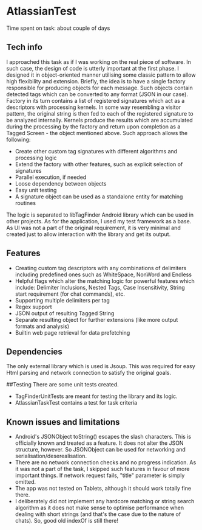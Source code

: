 # AtlassianTest

Time spent on task: about couple of days

## Tech info

I approached this task as if I was working on the real piece of software. In such case, the design of code is utterly important at the first phase. I designed it in object-oriented manner utilising some classic pattern to allow high flexibility and extension. 
Briefly, the idea is to have a single factory responsible for producing objects for each message. Such objects contain detected tags which can be converted to any format (JSON in our case). Factory in its turn contains a list of registered signatures which act as a descriptors with processing kernels. In some way resembling a visitor pattern, the original string is then fed to each of the registered signature to be analyzed internally. Kernels produce the results which are accumulated during the processing by the factory and return upon completion as a Tagged Screen - the object mentioned above.
Such approach allows the following:
- Create other custom tag signatures with different algorithms and processing logic
- Extend the factory with other features, such as explicit selection of signatures
- Parallel execution, if needed
- Loose dependency between objects
- Easy unit testing
- A signature object can be used as a standalone entity for matching routines

The logic is separated to libTagFinder Android library which can be used in other projects.
As for the application, I used my test framework as a base. As UI was not a part of the original requirement, it is very minimal and created just to allow interaction with the library and get its output.

## Features 
- Creating custom tag descriptors with any combinations of delimiters including predefined ones such as WhiteSpace, NonWord and Endless
- Helpful flags which alter the matching logic for powerful features which include: Delimiter Inclusions, Nested Tags, Case Insensitivity, String start requirement (for chat commands), etc.
- Supporting multiple delimiters per tag
- Regex support
- JSON output of resulting Tagged String
- Separate resulting object for further extensions (like more output formats and analysis)
- Builtin web page retrieval for data prefetching

## Dependencies
The only external library which is used is Jsoup. This was required for easy Html parsing and network connection to satisfy the original goals.

##Testing
There are some unit tests created. 
- TagFinderUnitTests are meant for testing the library and its logic.
- AtlassianTaskTest contains a test for task criteria

## Known issues and limitations
- Android's JSONObject toString() escapes the slash characters. This is officially known and treated as a feature. It does not alter the JSON structure, however. So JSONObject can be used for networking and serialisation/deserealisation.
- There are no network connection checks and no progress indication. As it was not a part of the task, I skipped such features in favour of more important things. If network request fails, "title" parameter is simply omitted.
- The app was not tested on Tablets, although it should work totally fine there.
- I deliberately did not implement any hardcore matching or string search algorithm as it does not make sense to optimise performance when dealing with short strings (and that's the case due to the nature of chats). So, good old indexOf is still there!

